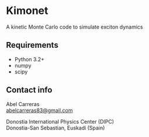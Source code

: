 Kimonet
=======
A kinetic Monte Carlo code to simulate exciton dynamics

Requirements
------------
- Python 3.2+ 
- numpy
- scipy

Contact info
------------
Abel Carreras  
abelcarreras83@gmail.com

Donostia International Physics Center (DIPC)  
Donostia-San Sebastian, Euskadi (Spain)